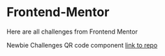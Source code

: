 # Frontend-Mentor
Here are all challenges from Frontend Mentor

Newbie Challenges
QR code component [link to repo](https://github.com/NikolaM4/Frontend-Mentor/blob/main/QR%20code%20component/index.html)
